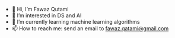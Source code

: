 - 👋 Hi, I’m Fawaz Qutami
- 👀 I’m interested in DS and AI
- 🌱 I’m currently learning machine learning algorithms
- 📫 How to reach me: send an email to fawaz.qatami@gmail.com

